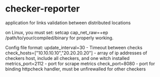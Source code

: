 # checker-reporter
application for   links validation between distributed locations

on Linux, you must set:
setcap cap_net_raw=+ep /path/to/your/compiled/binary
for properly working.

Config file format:
update_interval=30    - Timeout between checks
check_hosts=["10.10.10.10","20.20.20.20"]  - array of ip addresses of checkers host, include all checkers, and one witch installed
metrics_port=2112  - port for scrape metrics
check_port=8080  - port for binding httpcheck handler, must be unfirewalled for other checkers